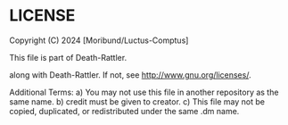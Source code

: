 # LICENSE

  Copyright (C) 2024 [Moribund/Luctus-Comptus]

  This file is part of Death-Rattler.

  along with Death-Rattler. If not, see http://www.gnu.org/licenses/.

  Additional Terms:
  a) You may not use this file in another repository as the same name.
  b) credit must be given to creator.
  c) This file may not be copied, duplicated, or redistributed under the same .dm name.
